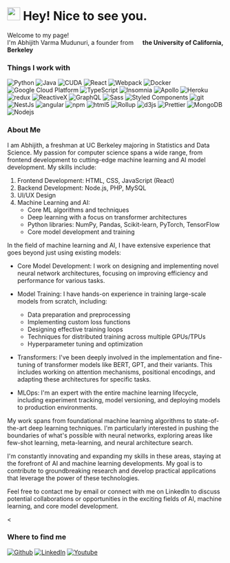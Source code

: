 <h1><img src="https://emojis.slackmojis.com/emojis/images/1531849430/4246/blob-sunglasses.gif?1531849430" width="30"/> Hey! Nice to see you.</h1>

<p>Welcome to my page! </br> I'm Abhijith Varma Mudunuri, a founder from <img src="https://upload.wikimedia.org/wikipedia/commons/thumb/a/a1/Seal_of_University_of_California%2C_Berkeley.svg/1200px-Seal_of_University_of_California%2C_Berkeley.svg.png" width="13"/> <b>the University of California, Berkeley</b></p>
<h3>Things I work with</h3>
<p>
  <img alt="Python" src="https://img.shields.io/badge/python-3670A0?style=for-the-badge&logo=python&logoColor=ffdd54"/>
  <img alt="Java" src="https://img.shields.io/badge/Java-ED8B00?style=for-the-badge&logo=openjdk&logoColor=white"/>
  <img alt="CUDA" src="https://img.shields.io/badge/Java-ED8B00?style=for-the-badge&logo=openjdk&logoColor=white"/>
  <img alt="React" src="https://img.shields.io/badge/-React-45b8d8?style=flat-square&logo=react&logoColor=white" />
  <img alt="Webpack" src="https://img.shields.io/badge/-Webpack-8DD6F9?style=flat-square&logo=webpack&logoColor=white" /> 
  <img alt="Docker" src="https://img.shields.io/badge/-Docker-46a2f1?style=flat-square&logo=docker&logoColor=white" />
  <img alt="Google Cloud Platform" src="https://img.shields.io/badge/-Google_Cloud_Platform-1a73e8?style=flat-square&logo=google-cloud&logoColor=white" />
  <img alt="TypeScript" src="https://img.shields.io/badge/-TypeScript-007ACC?style=flat-square&logo=typescript&logoColor=white" />
  <img alt="Insomnia" src="https://img.shields.io/badge/-Insomnia-5849BE?style=flat-square&logo=insomnia&logoColor=white" />
  <img alt="Apollo" src="https://img.shields.io/badge/-Apollo%20GraphQL-311C87?style=flat-square&logo=apollo-graphql&logoColor=white" />
  <img alt="Heroku" src="https://img.shields.io/badge/-Heroku-430098?style=flat-square&logo=heroku&logoColor=white" />
  <img alt="redux" src="https://img.shields.io/badge/-Redux-764ABC?style=flat-square&logo=redux&logoColor=white" />
  <img alt="ReactiveX" src="https://img.shields.io/badge/-RxJs-B7178C?style=flat-square&logo=reactivex&logoColor=white" />
  <img alt="GraphQL" src="https://img.shields.io/badge/-GraphQL-E10098?style=flat-square&logo=graphql&logoColor=white" />
  <img alt="Sass" src="https://img.shields.io/badge/-Sass-CC6699?style=flat-square&logo=sass&logoColor=white" />
  <img alt="Styled Components" src="https://img.shields.io/badge/-Styled_Components-db7092?style=flat-square&logo=styled-components&logoColor=white" />
  <img alt="git" src="https://img.shields.io/badge/-Git-F05032?style=flat-square&logo=git&logoColor=white" />
  <img alt="NestJs" src="https://img.shields.io/badge/-NestJs-ea2845?style=flat-square&logo=nestjs&logoColor=white" />
  <img alt="angular" src="https://img.shields.io/badge/-Angular-DD0031?style=flat-square&logo=angular&logoColor=white" />
  <img alt="npm" src="https://img.shields.io/badge/-NPM-CB3837?style=flat-square&logo=npm&logoColor=white" />
  <img alt="html5" src="https://img.shields.io/badge/-HTML5-E34F26?style=flat-square&logo=html5&logoColor=white" />
  <img alt="Rollup" src="https://img.shields.io/badge/-Rollup-EC4A3F?style=flat-square&logo=rollup.js&logoColor=white" />
  <img alt="d3js" src="https://img.shields.io/badge/-D3.js-F9A03C?style=flat-square&logo=d3.js&logoColor=white" />
  <img alt="Prettier" src="https://img.shields.io/badge/-Prettier-F7B93E?style=flat-square&logo=prettier&logoColor=white" />
  <img alt="MongoDB" src="https://img.shields.io/badge/-MongoDB-13aa52?style=flat-square&logo=mongodb&logoColor=white" />
  <img alt="Nodejs" src="https://img.shields.io/badge/-Nodejs-43853d?style=flat-square&logo=Node.js&logoColor=white" />
</p>
<h3>About Me</h3>
<p>
I am Abhijith, a freshman at UC Berkeley majoring in Statistics and Data Science. My passion for computer science spans a wide range, from frontend development to cutting-edge machine learning and AI model development. My skills include:

1. Frontend Development: HTML, CSS, JavaScript (React)
2. Backend Development: Node.js, PHP, MySQL
3. UI/UX Design
4. Machine Learning and AI:
   - Core ML algorithms and techniques
   - Deep learning with a focus on transformer architectures
   - Python libraries: NumPy, Pandas, Scikit-learn, PyTorch, TensorFlow
   - Core model development and training

In the field of machine learning and AI, I have extensive experience that goes beyond just using existing models:

- Core Model Development: I work on designing and implementing novel neural network architectures, focusing on improving efficiency and performance for various tasks.

- Model Training: I have hands-on experience in training large-scale models from scratch, including:
  - Data preparation and preprocessing
  - Implementing custom loss functions
  - Designing effective training loops
  - Techniques for distributed training across multiple GPUs/TPUs
  - Hyperparameter tuning and optimization

- Transformers: I've been deeply involved in the implementation and fine-tuning of transformer models like BERT, GPT, and their variants. This includes working on attention mechanisms, positional encodings, and adapting these architectures for specific tasks.

- MLOps: I'm an expert with the entire machine learning lifecycle, including experiment tracking, model versioning, and deploying models to production environments.

My work spans from foundational machine learning algorithms to state-of-the-art deep learning techniques. I'm particularly interested in pushing the boundaries of what's possible with neural networks, exploring areas like few-shot learning, meta-learning, and neural architecture search.

I'm constantly innovating and expanding my skills in these areas, staying at the forefront of AI and machine learning developments. My goal is to contribute to groundbreaking research and develop practical applications that leverage the power of these technologies.

Feel free to contact me by email or connect with me on LinkedIn to discuss potential collaborations or opportunities in the exciting fields of AI, machine learning, and core model development.</p>

<
<h3>Where to find me</h3>
<p><a href="https://github.com/A-V-M2" target="_blank"><img alt="Github" src="https://img.shields.io/badge/GitHub-%2312100E.svg?&style=for-the-badge&logo=Github&logoColor=white" /></a> <a href="https://www.linkedin.com/in/a-v-m-/" target="_blank"><img alt="LinkedIn" src="https://img.shields.io/badge/linkedin-%230077B5.svg?&style=for-the-badge&logo=linkedin&logoColor=white" /></a> <a href="https://www.youtube.com/@lil-AVM" target="_blank"><img alt="Youtube" src="https://img.shields.io/badge/YouTube-FF0000?style=for-the-badge&logo=youtube&logoColor=white" /></a>
</p>
